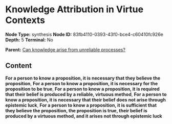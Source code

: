 # Knowledge Attribution in Virtue Contexts

**Node Type:** synthesis
**Node ID:** 83fb4110-0393-43f0-bce4-c60410fc926e
**Depth:** 5
**Terminal:** No

**Parent:** [Can knowledge arise from unreliable processes?](can-knowledge-arise-from-unreliable-processes-antithesis-7c382384-24f4-45ae-85fd-5c477c237549.md)

## Content

**For a person to know a proposition, it is necessary that they believe the proposition**, **For a person to know a proposition, it is necessary for the proposition to be true**, **For a person to know a proposition, it is required that their belief is produced by a reliable, virtuous method**, **For a person to know a proposition, it is necessary that their belief does not arise through epistemic luck**, **For a person to know a proposition, it is sufficient that they believe the proposition, the proposition is true, their belief is produced by a virtuous method, and it arises not through epistemic luck**
